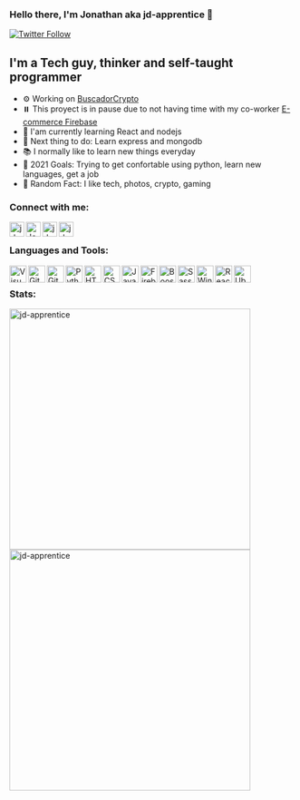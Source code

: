 ### Hello there, I'm Jonathan aka jd-apprentice 👋

[![Twitter Follow](https://img.shields.io/twitter/follow/jd_apprentice?color=1DA1F2&logo=twitter&style=for-the-badge)](https://twitter.com/intent/follow?original_referer=https%3A%2F%2Fgithub.com%2Fjd_apprentice&screen_name=jd_apprentice)

## I'm a Tech guy, thinker and self-taught programmer

- ⚙️ Working on [BuscadorCrypto]
- ⏸️ This proyect is in pause due to not having time with my co-worker [E-commerce Firebase]
- 🎲 I'am currently learning React and nodejs
- 📌 Next thing to do: Learn express and mongodb
- 📚 I normally like to learn new things everyday 
- 📕 2021 Goals: Trying to get confortable using python, learn new languages, get a job
- 🔎 Random Fact: I like tech, photos, crypto, gaming

### Connect with me:

[<img align="left" alt="jd_apprentice | Twitter" width="26px" src="https://www.vectorlogo.zone/logos/twitter/twitter-icon.svg" />][twitter]
[<img align="left" alt="Jonathandyallo | LinkedIn" width="26px" src="https://www.vectorlogo.zone/logos/linkedin/linkedin-icon.svg" />][linkedin]
[<img align="left" alt="jd.apprentice | Instagram" width="26px" src="https://www.vectorlogo.zone/logos/instagram/instagram-icon.svg" />][instagram]
[<img align="left" alt="jd.apprentice | Mailto" width="26px" src="https://www.vectorlogo.zone/logos/gmail/gmail-icon.svg" />][gmail]
                                                                                                          
<br/>

### Languages and Tools:

<img align="left" alt="Visual Studio Code" width="30px" src="https://www.vectorlogo.zone/logos/visualstudio_code/visualstudio_code-icon.svg"/>
<img align="left" alt="GitHub" width="30px" src="https://www.vectorlogo.zone/logos/github/github-tile.svg"/>
<img align="left" alt="Git" width=30px" src="https://www.vectorlogo.zone/logos/git-scm/git-scm-icon.svg"/>
<img align="left" alt="Python" width="30px" src="https://www.vectorlogo.zone/logos/python/python-icon.svg"/>                                  
<img align="left" alt="HTML5" width="30px" src="https://www.vectorlogo.zone/logos/w3_html5/w3_html5-icon.svg"/>
<img align="left" alt="CSS3" width="30px" src="https://www.logolynx.com/images/logolynx/s_0d/0d35ef6c8d4fdaf0590228404dc6448b.png"/>                                              <img align="left" alt="Javascript" width="30px" src="https://upload.wikimedia.org/wikipedia/commons/thumb/9/99/Unofficial_JavaScript_logo_2.svg/1200px-Unofficial_JavaScript_logo_2.svg.png"/>
<img align="left" alt="Firebase" width="30px" src="https://www.vectorlogo.zone/logos/firebase/firebase-icon.svg"/>
<img align="left" alt="Boostrap" width="30px" src="https://www.vectorlogo.zone/logos/getbootstrap/getbootstrap-icon.svg">
<img align="left" alt="Sass" width="30px" src="https://www.vectorlogo.zone/logos/sass-lang/sass-lang-icon.svg">
<img align="left" alt="Windows" width="30px" src="https://www.vectorlogo.zone/logos/microsoft/microsoft-icon.svg"/>
<img align="left" alt="React" width="30px" src="https://www.vectorlogo.zone/logos/reactjs/reactjs-icon.svg"/>
<img align="left" alt="Ubuntu" width="30px" src="https://www.vectorlogo.zone/logos/ubuntu/ubuntu-icon.svg">
                                                                                                          
<br/>

### Stats:

<img align="center" width="425px" src="https://github-readme-stats.vercel.app/api?username=jd-apprentice&show_icons=true&locale=en" alt="jd-apprentice" />
<img align="center" width="425px" src="https://github-readme-streak-stats.herokuapp.com/?user=jd-apprentice&" alt="jd-apprentice" />

[E-commerce Firebase]: https://github.com/jd-apprentice/E-commerce
[BuscadorCrypto]: https://github.com/jd-apprentice/BuscadorCrypto
[twitter]: https://twitter.com/jd_apprentice
[youtube]: https://youtube.com/channel/UCAXE_hBc0sBzk15vVq-oH3A
[instagram]: https://instagram.com/jd.apprentice
[linkedin]: https://linkedin.com/in/jonathandyallo
[gmail]: mailto:emeraldusk@gmail.com
